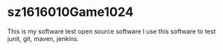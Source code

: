 # sz1616010Game1024
This is my software test open source software
I use this software to test junit, git, maven, jenkins.
